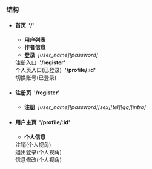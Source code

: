 <h3>结构</h3>
<ul>
    <li>
        <h4>首页&nbsp;&nbsp;<strong>'/'</strong></h4>
        <ul>
            <li><b>用户列表</b></li>
            <li><b>作者信息</b></li>
            <li><b>登录</b>&nbsp;&nbsp;<em>[user_name][password]</em></li>
        </ul>
        <div>注册入口&nbsp;&nbsp;<strong>'/register'</strong></div>
        <div>个人页入口(已登录)&nbsp;&nbsp;<strong>'/profile/:id'</strong></div>
        <div>切换账号(已登录)</div>
    </li>
    <li>
        <h4>注册页&nbsp;&nbsp;<strong>'/register'</strong></h4>
        <ul>
            <li><b>注册</b>&nbsp;&nbsp;<em>[user_name][password][sex][tel][qq][intro]</em></li>
        </ul>
    </li>
    <li>
        <h4>用户主页&nbsp;&nbsp;<strong>'/profile/:id'</strong></h4>
        <ul>
            <li><b>个人信息</b></li>
        </ul>
        <div>注销(个人视角)</div>
        <div>退出登录(个人视角)</div>
        <div>信息修改(个人视角)</div>
    </li>
</ul>